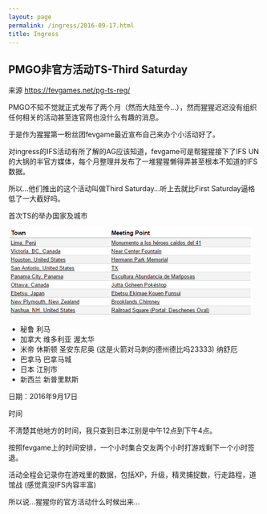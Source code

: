 ```yaml
---
layout: page
permalink: /ingress/2016-09-17.html
title: Ingress
---
```


## PMGO非官方活动TS-Third Saturday


来源
https://fevgames.net/pg-ts-reg/

PMGO不知不觉就正式发布了两个月（然而大陆至今…），然而猩猩迟迟没有组织任何相关的活动甚至连官网也没什么有趣的消息。

于是作为猩猩第一粉丝团fevgame最近宣布自己来办个小活动好了。

对ingress的IFS活动有所了解的AG应该知道，fevgame可是帮猩猩接下了IFS UN的大锅的半官方媒体，每个月整理并发布了一堆猩猩懒得弄甚至根本不知道的IFS数据。

所以…他们推出的这个活动叫做Third Saturday…听上去就比First Saturday逼格低了一大截好吗。

首次TS的举办国家及城市

<img src="/ingress/2016-09-17/1.png">

- 秘鲁 利马
- 加拿大 维多利亚 渥太华
- 米帝 休斯顿  圣安东尼奥 (这是火箭对马刺的德州德比吗23333) 纳舒厄
- 巴拿马 巴拿马城
- 日本 江别市
- 新西兰 新普里默斯

日期：2016年9月17日 

时间

不清楚其他地方的时间，我只查到日本江别是中午12点到下午4点。

按照fevgame上的时间安排，一个小时集合交友两个小时打游戏剩下一个小时签退。

活动全程会记录你在游戏里的数据，包括XP，升级，精灵捕捉数，行走路程，道馆战
(感觉真没IFS内容丰富)

所以说…猩猩你的官方活动什么时候出来…